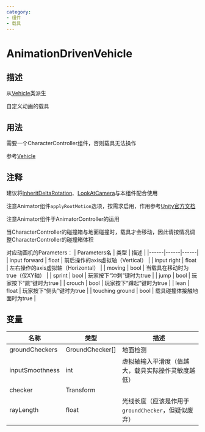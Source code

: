 ```yaml
---
category: 
- 组件
- 载具
---
```

# AnimationDrivenVehicle

## 描述
从[Vehicle](./Vehicle.md)类派生

自定义动画的载具
## 用法
需要一个CharacterController组件，否则载具无法操作

参考[Vehicle](./Vehicle.md)
## 注释
建议将[InheritDeltaRotation](./InheritDeltaRotation.md)、[LookAtCamera](./LookAtCamera.md)与本组件配合使用

注意Animator组件`applyRootMotion`选项，按需求启用，作用参考[Unity官方文档](https://docs.unity.cn/cn/2020.3/Manual/class-Animator.html)

注意Animator组件于AnimatorController的运用

当CharacterController的碰撞箱与地面碰撞时，载具才会移动，因此请按情况调整CharacterController的碰撞箱体积

对应动画机的Parameters：
| Parameters名 | 类型 | 描述 |
|------|------|------|
| input forward | float | 前后操作的axis虚拟轴（Vertical） |
| input right | float | 左右操作的axis虚拟轴（Horizontal） |
| moving | bool | 当载具在移动时为true（仅XY轴） |
| sprint | bool | 玩家按下“冲刺”键时为true |
| jump | bool | 玩家按下“跳”键时为true |
| crouch | bool | 玩家按下“蹲起”键时为true |
| lean | float | 玩家按下“侧头”键时为true |
| touching ground | bool | 载具碰撞体接触地面时为true |

## 变量
| 名称 | 类型 | 描述 |
| ----------- | ----------- | ----------- |
| groundCheckers | GroundChecker[] | 地面检测 |
| inputSmoothness | int | 虚拟轴输入平滑度（值越大，载具实际操作灵敏度越低） |
| checker | Transform |  |
| rayLength | float  | 光线长度（应该是作用于`groundChecker`，但疑似废弃） |
